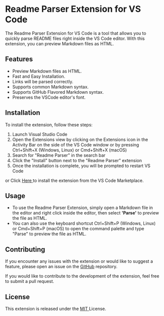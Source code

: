 # Readme Parser Extension for VS Code
The Readme Parser Extension for VS Code is a tool that allows you to quickly parse README files right inside the VS Code editor. With this extension, you can preview Markdown files as HTML.

## Features
* Preview Markdown files as HTML.
* Fast and Easy Installation.
* Links will be parsed correctly.
* Supports common Markdown syntax.
* Supports GitHub Flavored Markdown syntax.
* Preserves the VSCode editor's font.

## Installation
To install the extension, follow these steps:

1. Launch Visual Studio Code
2. Open the Extensions view by clicking on the Extensions icon in the Activity Bar on the side of the VS Code window or by pressing Ctrl+Shift+X (Windows, Linux) or Cmd+Shift+X (macOS)
3. Search for "Readme Parser" in the search bar
4. Click the "Install" button next to the "Readme Parser" extension
5. Once the installation is complete, you will be prompted to restart VS Code

or Click <a href = "https://marketplace.visualstudio.com/items?itemName=ShahilKumar.readme-parser"> Here </a> to install the extension from the VS Code Marketplace.

## Usage
* To use the Readme Parser Extension, simply open a Markdown file in the editor and right click inside the editor, then select <b>'Parse'</b> to preview the file as HTML. 
* You can also use the keyboard shortcut Ctrl+Shift+P (Windows, Linux) or Cmd+Shift+P (macOS) to open the command palette and type "Parse" to preview the file as HTML.

## Contributing
If you encounter any issues with the extension or would like to suggest a feature, please open an issue on the <a href = "https://github.com/skfrost19/Readme-Parser">GitHub</a> repository.

If you would like to contribute to the development of the extension, feel free to submit a pull request.

## License
This extension is released under the <a href = "LICENSE.txt"> MIT </a> License.